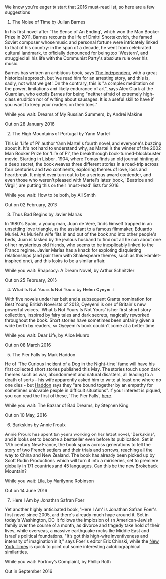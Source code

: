 We know you're eager to start that 2016 must-read list, so here are a few suggestions


1.	The Noise of Time by Julian Barnes

In his first novel after 'The Sense of An Ending', which won the Man Booker Prize in 2011, Barnes recounts the life of Dmitri Shostakovich, the famed Soviet composer whose music and personal fortune were intricately linked to that of his country: in the span of a decade, he went from celebrated cultural landmark, to officially denounced for being too 'Western', and struggled all his life with the Communist Party's absolute rule over his music. 

Barnes has written an ambitious book, says [The Independent](http://www.independent.co.uk/arts-entertainment/books/reviews/the-noise-of-time-by-julian-barnes-book-review-author-misses-a-beat-a6801251.html), with a great historical approach, but 'we read him for an arresting story, and this is, sadly, not what we get'.  On the contrary, this is "a complex meditation on the power, limitations and likely endurance of art", says Alex Clark at the Guardian, who extolls Barnes for being "neither afraid of extremely high-class erudition nor of writing about sausages. It is a useful skill to have if you want to keep your readers on their toes."

While you wait: Dreams of My Russian Summers, by Andrei Makine

Out on 28 January 2016

2.	The High Mountains of Portugal by Yann Martel

This is 'Life of Pi' author Yann Martel's fourth novel, and everyone's buzzing about it. It's not hard to understand why, as Martel is the winner of the 2002 Man Booker Prize for 'Life of Pi', the breakthrough book-turned-blockbuster movie. Starting in Lisbon, 1904, where Tomas finds an old journal hinting at a deep secret, the book weaves three different stories in a road-trip across four centuries and two continents, exploring themes of love, loss and heartbreak. It might even turn out to be a serious award contender, and even those who weren't pleased with Martel's latest book, 'Beatrice and Virgil', are putting this on their 'must-read' lists for 2016.

While you wait: How to be both, by Ali Smith

Out on 02 February, 2016

3.	Thus Bad Begins by Javier Marías

In 1980's Spain, a young man, Juan de Vere, finds himself trapped in an unsettling love triangle, as the assistant to a famous filmmaker, Eduardo Muriel. As Muriel's wife flits in and out of the book and into other people's beds, Juan is tasked by the jealous husband to find out all he can about one of her mysterious old friends, who seems to be inexplicably linked to the Franco regime. Javier Marías has a knack for exploring disquieting relationships (and pair them with Shakespeare themes, such as this Hamlet-inspired one), and this looks to be a similar affair.

While you wait: Rhapsody: A Dream Novel, by Arthur Schnitzler

Out on 25 February, 2016

4.	What Is Not Yours Is Not Yours by Helen Oyeyemi

With five novels under her belt and a subsequent Granta nomination for Best Young British Novelists of 2013, Oyeyemi is one of Britain's new powerful voices. 'What Is Not Yours Is Not Yours' is her first short story collection, inspired by fairy tales and dark secrets, magically reworked throughout the book. Short stories have sometimes been unfairly given a wide berth by readers, so Oyeyemi's book couldn't come at a better time. 

While you wait: Dear Life, by Alice Munro

Out on 08 March 2016

5.	The Pier Falls by Mark Haddon

He of 'The Curious Incident of a Dog in the Night-time' fame will have his first collected short stories published this May. The stories touch upon dark themes such as war, abandonment and natural disasters, all leading to a death of sorts - his wife apparently asked him to write at least one where no one dies - but [Haddon](http://www.newyorker.com/books/page-turner/fiction-this-week-mark-haddon-2015-11-16) says they "are bound together by an empathy for sometimes unlovable people in difficult situations". If your interest is piqued, you can read the first of these, 'The Pier Falls', [here](http://www.newstatesman.com/culture/2014/04/pier-falls-new-short-story-mark-haddon).

While you wait:  The Bazaar of Bad Dreams, by Stephen King

Out on 10 May, 2016

6.	Barkskins by Annie Proulx

Annie Proulx has spent ten years working on her latest novel, 'Barkskins', and it looks set to become a bestseller even before its publication. Set in 17th century New France, the book spans across generations to tell the story of two French settlers and their trials and sorrows, reaching all the way to China and New Zealand. The book has already been picked up by Scott Rudin Productions, which will turn it into a miniseries, set to premiere globally in 171 countries and 45 languages. Can this be the new Brokeback Mountain?

While you wait: Lila, by Marilynne Robinson

Out on 14 June 2016

7.	Here I Am by Jonathan Safran Foer

Yet another highly anticipated book, 'Here I Am' is Jonathan Safran Foer's first novel since 2005, and there's already much hype around it. Set in today's Washington, DC, it follows the implosion of an American-Jewish family over the course of a month, as divorce and tragedy take hold of their lives, while overseas, a massive earthquake rocks the Middle East and Israel's political foundations. "It’s got this high-wire inventiveness and intensity of imagination in it," says Foer's editor Eric Chinski, while the [New York Times](http://artsbeat.blogs.nytimes.com/2015/12/18/new-novel-from-jonathan-safran-foer-coming-in-september/?_r=0) is quick to point out some interesting autobiographical similarities. 

While you wait: Portnoy's Complaint, by Phillip Roth

Out in September 2016 
